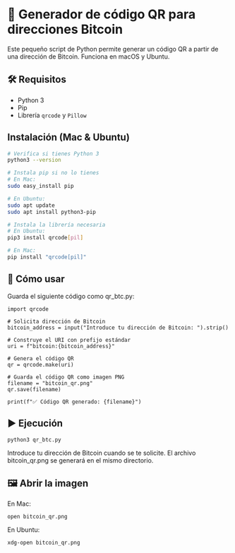 # 🧾 Generador de código QR para direcciones Bitcoin

Este pequeño script de Python permite generar un código QR a partir de una dirección de Bitcoin. Funciona en macOS y Ubuntu.

## 🛠️ Requisitos

- Python 3
- Pip
- Librería `qrcode` y `Pillow`

## Instalación (Mac & Ubuntu)

```bash
# Verifica si tienes Python 3
python3 --version

# Instala pip si no lo tienes
# En Mac:
sudo easy_install pip

# En Ubuntu:
sudo apt update
sudo apt install python3-pip

# Instala la librería necesaria
# En Ubuntu:
pip3 install qrcode[pil]

# En Mac:
pip install "qrcode[pil]"
```

## 🚀 Cómo usar
Guarda el siguiente código como qr_btc.py:

```
import qrcode

# Solicita dirección de Bitcoin
bitcoin_address = input("Introduce tu dirección de Bitcoin: ").strip()

# Construye el URI con prefijo estándar
uri = f"bitcoin:{bitcoin_address}"

# Genera el código QR
qr = qrcode.make(uri)

# Guarda el código QR como imagen PNG
filename = "bitcoin_qr.png"
qr.save(filename)

print(f"✅ Código QR generado: {filename}")
```

## ▶️ Ejecución

```
python3 qr_btc.py
```

Introduce tu dirección de Bitcoin cuando se te solicite. El archivo bitcoin_qr.png se generará en el mismo directorio.

## 🖼️ Abrir la imagen
En Mac:
```
open bitcoin_qr.png
```

En Ubuntu:
```
xdg-open bitcoin_qr.png
```

